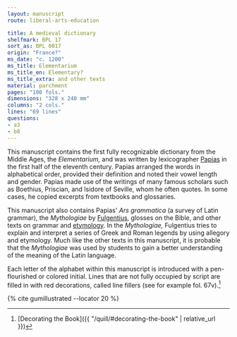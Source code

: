 ```yaml
---
layout: manuscript
route: liberal-arts-education

title: A medieval dictionary
shelfmark: BPL 17
sort_as: BPL 0017
origin: "France?"
ms_date: "c. 1200"
ms_title: Elementarium
ms_title_en: Elementary?
ms_title_extra: and other texts
material: parchment
pages: "100 fols."
dimensions: "328 x 240 mm"
columns: "2 cols."
lines: "69 lines"
questions:
- a3
- b8
---
```


This manuscript contains the first fully recognizable dictionary from
the Middle Ages, the *Elementarium,* and was written by lexicographer
[Papias](https://en.wikipedia.org/wiki/Papias_(lexicographer)) in the
first half of the eleventh century. Papias arranged the words in
alphabetical order, provided their definition and noted their vowel
length and gender. Papias made use of the writings of many famous
scholars such as Boethius, Priscian, and Isidore of Seville, whom he
often quotes. In some cases, he copied excerpts from textbooks and
glossaries.

This manuscript also contains Papias' *Ars grammatica* (a survey of
Latin grammar), the *Mythologiae* by
[Fulgentius](https://en.wikipedia.org/wiki/Fabius_Planciades_Fulgentius),
glosses on the Bible, and other texts on grammar and
[etymology](https://en.wikipedia.org/wiki/Etymology). In the
*Mythologiae,* Fulgentius tries to explain and interpret a series of
Greek and Roman legends by using allegory and etymology. Much like the
other texts in this manuscript, it is probable that the *Mythologiae*
was used by students to gain a better understanding of the meaning of
the Latin language.

Each letter of the alphabet within this manuscript is introduced with a
pen-flourished or colored initial. Lines that are not fully occupied by
script are filled in with red decorations, called line fillers (see for
example fol. <span data-fol="67v" class="fref">67v</span>).[^1]

[^1]: [Decorating the Book]({{ "/quill/#decorating-the-book" | relative_url }})

{% cite gumillustrated --locator 20 %}